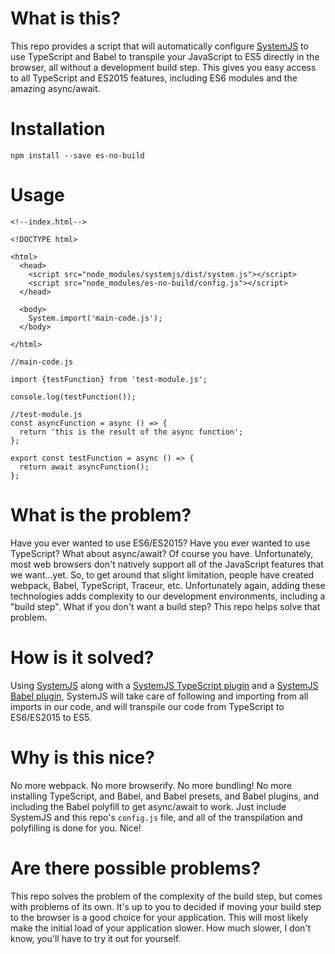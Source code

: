 # What is this?
This repo provides a script that will automatically configure [SystemJS](https://github.com/systemjs/systemjs) to use TypeScript and Babel to transpile your
JavaScript to ES5 directly in the browser, all without a development build step. This gives you easy access to all TypeScript
and ES2015 features, including ES6 modules and the amazing async/await.

# Installation
```
npm install --save es-no-build
```

# Usage
```
<!--index.html-->

<!DOCTYPE html>

<html>
  <head>
    <script src="node_modules/systemjs/dist/system.js"></script>
    <script src="node_modules/es-no-build/config.js"></script>
  </head>
  
  <body>
    System.import('main-code.js');
  </body>

</html>
```

```
//main-code.js

import {testFunction} from 'test-module.js';

console.log(testFunction());
```

```
//test-module.js
const asyncFunction = async () => {
  return 'this is the result of the async function';
};

export const testFunction = async () => {
  return await asyncFunction();
};
```

# What is the problem?
Have you ever wanted to use ES6/ES2015? Have you ever wanted to use TypeScript? What about async/await? Of course you have.
Unfortunately, most web browsers don't natively support all of the JavaScript features that we want...yet. So, to get around that 
slight limitation, people have created webpack, Babel, TypeScript, Traceur, etc. Unfortunately again, adding these technologies adds
complexity to our development environments, including a "build step". What if you don't want a build step? This repo helps solve that problem.

# How is it solved?
Using [SystemJS](https://github.com/systemjs/systemjs) along with a [SystemJS TypeScript plugin](https://github.com/frankwallis/plugin-typescript) and a [SystemJS Babel plugin](https://github.com/systemjs/plugin-babel), SystemJS will take care of following and importing from all imports in our code, and will transpile our code from TypeScript to ES6/ES2015 to ES5.

# Why is this nice?
No more webpack. No more browserify. No more bundling! No more installing TypeScript, and Babel, and Babel presets, and Babel plugins, and including the Babel polyfill to get async/await to work. Just include SystemJS and this repo's `config.js` file, and all of the transpilation and polyfilling is done for you. Nice!

# Are there possible problems?
This repo solves the problem of the complexity of the build step, but comes with problems of its own. It's up to you to decided if moving your build step to the browser is a good choice for your application. This will most likely make the initial load of your application slower. How much slower, I don't know, you'll have to try it out for yourself.
